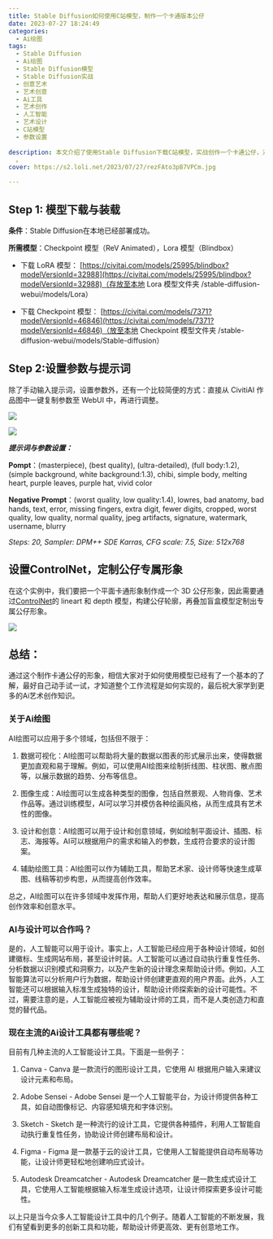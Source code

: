 ```yaml
---
title: Stable Diffusion如何使用C站模型，制作一个卡通版本公仔
date: 2023-07-27 18:24:49
categories:
  - Ai绘图
tags:
  - Stable Diffusion
  - Ai绘图
  - Stable Diffusion模型
  - Stable Diffusion实战
  - 创意艺术
  - 艺术创意
  - Ai工具
  - 艺术创作
  - 人工智能
  - 艺术设计
  - C站模型
  - 参数设置
  
description: 本文介绍了使用Stable Diffusion下载C站模型，实战创作一个卡通公仔，对于AIGC整个创作流程更具体化
  。
cover: https://s2.loli.net/2023/07/27/rezFAto3pB7VPCm.jpg

---
```


## Step 1: 模型下载与装载

**条件**：Stable Diffusion在本地已经部署成功。

**所需模型**：Checkpoint 模型（ReV Animated），Lora 模型（Blindbox）

- 下载 LoRA 模型： [https://civitai.com/models/25995/blindbox?modelVersionId=32988](https://civitai.com/models/25995/blindbox?modelVersionId=32988)（存放至本地 Lora 模型文件夹 /stable-diffusion-webui/models/Lora）

- 下载 Checkpoint 模型： [https://civitai.com/models/7371?modelVersionId=46846](https://civitai.com/models/7371?modelVersionId=46846)（放至本地 Checkpoint 模型文件夹 /stable-diffusion-webui/models/Stable-diffusion）

## Step 2:设置参数与提示词

除了手动输入提示词，设置参数外，还有一个比较简便的方式：直接从 CivitiAI 作品图中一键复制参数至 WebUI 中，再进行调整。

![](https://s2.loli.net/2023/07/27/py2MabrNl37KRSV.jpg)

![](https://s2.loli.net/2023/07/27/WXaoYDLrkqfedNO.jpg)

***提示词与参数设置：***

**Pompt**：(masterpiece), (best quality), (ultra-detailed), (full body:1.2), (simple background, white background:1.3), chibi, simple body, melting heart, purple leaves, purple hat, vivid color

**Negative Prompt**：(worst quality, low quality:1.4), lowres, bad anatomy, bad hands, text, error, missing fingers, extra digit, fewer digits, cropped, worst quality, low quality, normal quality, jpeg artifacts, signature, watermark, username, blurry

*Steps: 20, Sampler: DPM++ SDE Karras, CFG scale: 7.5, Size: 512x768*

## 设置ControlNet，定制公仔专属形象

在这个实例中，我们要把一个平面卡通形象制作成一个 3D 公仔形象，因此需要通过[ControlNet](https://stablediffusionweb.com/ControlNet)的 lineart 和 depth 模型，构建公仔轮廓，再叠加盲盒模型定制出专属公仔形象。

![](https://s2.loli.net/2023/07/27/rezFAto3pB7VPCm.jpg)

## 总结：

通过这个制作卡通公仔的形象，相信大家对于如何使用模型已经有了一个基本的了解，最好自己动手试一试，才知道整个工作流程是如何实现的，最后祝大家学到更多的Ai艺术创作知识。

### 关于Ai绘图

AI绘图可以应用于多个领域，包括但不限于：

1. 数据可视化：AI绘图可以帮助将大量的数据以图表的形式展示出来，使得数据更加直观和易于理解。例如，可以使用AI绘图来绘制折线图、柱状图、散点图等，以展示数据的趋势、分布等信息。

2. 图像生成：AI绘图可以生成各种类型的图像，包括自然景观、人物肖像、艺术作品等。通过训练模型，AI可以学习并模仿各种绘画风格，从而生成具有艺术性的图像。

3. 设计和创意：AI绘图可以用于设计和创意领域，例如绘制平面设计、插图、标志、海报等。AI可以根据用户的需求和输入的参数，生成符合要求的设计图案。

4. 辅助绘图工具：AI绘图可以作为辅助工具，帮助艺术家、设计师等快速生成草图、线稿等初步构思，从而提高创作效率。

总之，AI绘图可以在许多领域中发挥作用，帮助人们更好地表达和展示信息，提高创作效率和创意水平。

### AI与设计可以合作吗？

是的，人工智能可以用于设计。事实上，人工智能已经应用于各种设计领域，如创建徽标、生成网站布局，甚至设计时装。人工智能可以通过自动执行重复性任务、分析数据以识别模式和洞察力，以及产生新的设计理念来帮助设计师。例如，人工智能算法可以分析用户行为数据，帮助设计师创建更直观的用户界面。此外，人工智能还可以根据输入标准生成独特的设计，帮助设计师探索新的设计可能性。不过，需要注意的是，人工智能应被视为辅助设计师的工具，而不是人类创造力和直觉的替代品。

### 现在主流的Ai设计工具都有哪些呢？

目前有几种主流的人工智能设计工具。下面是一些例子：

1. Canva - Canva 是一款流行的图形设计工具，它使用 AI 根据用户输入来建议设计元素和布局。

2. Adobe Sensei - Adobe Sensei 是一个人工智能平台，为设计师提供各种工具，如自动图像标记、内容感知填充和字体识别。

3. Sketch - Sketch 是一种流行的设计工具，它提供各种插件，利用人工智能自动执行重复性任务，协助设计师创建布局和设计。

4. Figma - Figma 是一款基于云的设计工具，它使用人工智能提供自动布局等功能，让设计师更轻松地创建响应式设计。

5. Autodesk Dreamcatcher - Autodesk Dreamcatcher 是一款生成式设计工具，它使用人工智能根据输入标准生成设计选项，让设计师探索更多设计可能性。

以上只是当今众多人工智能设计工具中的几个例子。随着人工智能的不断发展，我们有望看到更多的创新工具和功能，帮助设计师更高效、更有创意地工作。

